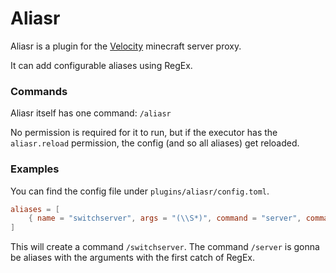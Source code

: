 # Aliasr

Aliasr is a plugin for the [Velocity](https://github.com/VelocityPowered/Velocity) minecraft server proxy.

It can add configurable aliases using RegEx.

### Commands
Aliasr itself has one command: `/aliasr`

No permission is required for it to run, but if the executor has the `aliasr.reload` permission, the config (and so all aliases) get reloaded.


### Examples
You can find the config file under `plugins/aliasr/config.toml`.

```toml
aliases = [
    { name = "switchserver", args = "(\\S*)", command = "server", commandArgs = "$1" } 
]
```
This will create a command `/switchserver`.
The command `/server` is gonna be aliases with the arguments with the first catch of RegEx.

